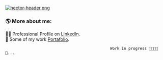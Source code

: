[![hector-header.png](https://i.postimg.cc/gJgfJXxj/hector-header.png)](https://postimg.cc/DJbCpzd3)

### 🌎 More about me:

🤵🏾 Professional Profile on [LinkedIn](https://www.linkedin.com/in/hectordeveloper/). \
🌱 Some of my work [Portafolio](http://www.hectorsolares.com/). 

                                                  Work in progress 🚧👷🏾🧱🧱...


<!--
**ZhectorSM/ZhectorSM** is a ✨ _special_ ✨ repository because its `README.md` (this file) appears on your GitHub profile.

Here are some ideas to get you started:

- 🔭 I’m currently working on ...
- 🌱 I’m currently learning ...
- 👯 I’m looking to collaborate on ...
- 🤔 I’m looking for help with ...
- 💬 Ask me about ...
- 📫 How to reach me: ...
- 😄 Pronouns: ...
- ⚡ Fun fact: ...
-->
